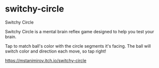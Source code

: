 # switchy-circle
Switchy Circle

Switchy Circle is a mental brain reflex game designed to help you test your brain.

Tap to match ball's color with the circle segments it's facing. The ball will switch color and direction each move, so tap right!

https://mstanimirov.itch.io/switchy-circle
